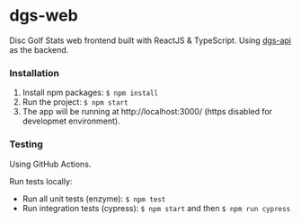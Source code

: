 # dgs-web

Disc Golf Stats web frontend built with ReactJS & TypeScript. Using [dgs-api](https://github.com/kajte/dgs-api) as the backend.

### Installation

1. Install npm packages: `$ npm install`
2. Run the project: `$ npm start`
3. The app will be running at http://localhost:3000/ (https disabled for developmet environment).

### Testing

Using GitHub Actions.

Run tests locally:

- Run all unit tests (enzyme): `$ npm test`
- Run integration tests (cypress): `$ npm start` and then `$ npm run cypress`
